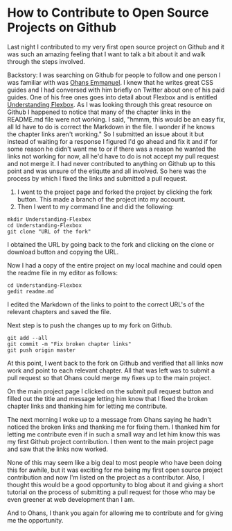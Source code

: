 # How to Contribute to Open Source Projects on Github

Last night I contributed to my very first open source project on Github and it was such an amazing feeling that I want to talk a bit about it and walk through the steps involved. 

Backstory: I was searching on Github for people to follow and one person I was familiar with was [Ohans Emmanuel](https://github.com/ohansemmanuel). I knew that he writes great CSS guides and I had conversed with him briefly on Twitter about one of his paid guides. One of his free ones goes into detail about Flexbox and is entitled [Understanding Flexbox](https://github.com/ohansemmanuel/Understanding-Flexbox). As I was looking through this great resource on Github I happened to notice that many of the chapter links in the README.md file were not working. I said, "hmmm, this would be an easy fix, all Id have to do is correct the Markdown in the file. I wonder if he knows the chapter links aren't working." So I submitted an issue about it but instead of waiting for a response I figured I'd go ahead and fix it and if for some reason he didn't want me to or if there was a reason he wanted the links not working for now, all he'd have to do is not accept my pull request and not merge it. I had never contributed to anything on Github up to this point and was unsure of the etiqutte and all involved. So here was the process by which I fixed the links and submitted a pull request. 

1. I went to the project page and forked the project by clicking the fork button. This made a branch of the project into my account. 
2. Then I went to my command line and did the following:
 
``` 
mkdir Understanding-Flexbox
cd Understanding-Flexbox
git clone "URL of the fork"

```

I obtained the URL by going back to the fork and clicking on the clone or download button and copying the URL.

Now I had a copy of the entire project on my local machine and could open the readme file in my editor as follows:

```
cd Understanding-Flexbox
gedit readme.md

```

I edited the Markdown of the links to point to the correct URL's of the relevant chapters and saved the file.

Next step is to push the changes up to my fork on Github. 

```
git add --all
git commit -m "Fix broken chapter links"
git push origin master

```

At this point, I went back to the fork on Github and verified that all links now work and point to each relevant chapter. All that was left was to submit a pull request so that Ohans could merge my fixes up to the main project. 

On the main project page I clicked on the submit pull request button and filled out the title and message letting him know that I fixed the broken chapter links and thanking him for letting me contribute. 

The next morning I woke up to a message from Ohans saying he hadn't noticed the broken links and thanking me for fixing them. I thanked him for letting me contribute even if in such a small way and let him know this was my first Github project contribution. I then went to the main project page and saw that the links now worked.

None of this may seem like a big deal to most people who have been doing this for awhile, but it was exciting for me being my first open source project contribution and now I'm listed on the project as a contributor. Also, I thought this would be a good opportunity to blog about it and giving a short tutorial on the process of submitting a pull request for those who may be even greener at web development than I am. 

And to Ohans, I thank you again for allowing me to contribute and for giving me the opportunity. 
